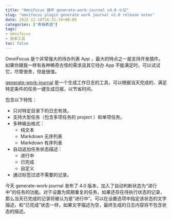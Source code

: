 ```yaml
---
title: "OmniFocus 插件 generate-work-journal v4.0 小记"
slug: "omnifocus plugin generate work journal v2.0 release notes"
date: 2022-12-18T16:32:34+08:00
categories: ["青梅煮酒"]
tags:
- omnifocus
- 效率工具
toc: false
---
```

OmniFocus 是个非常强大的待办列表 App ，最大的特点之一是支持开发插件。如果你跟我一样有各种稀奇古怪的需求且其它待办 App 不能满足时，可以试试它，尽管很贵，但是很值。

[generate-work-journal](https://github.com/xbot/omnifocus-plugin-generate-work-journal) 是一个生成工作日志的工具，可以根据当天完成的、满足特定条件的任务一键生成日报，以节省时间。

包含以下特性：

- 只对特定目录下的日志有效。
- 支持大型任务（包含多项任务的 project ）和单项任务。
- 多种输出格式：
    - 纯文本
    - Markdown 无序列表
    - Markdown 有序列表
- 自动追加任务状态描述：
    - 进行中
    - 已完成
    - 自定义
- 通过标签过滤不需要的记录。

今天 generate-work-journal 发布了 4.0 版本，加入了自动判断状态为“进行中”的任务的功能。对于设置为周期重复的任务，如果还存在待执行状态的记录，那么当天已完成的记录将被认为是“进行中”。可以在设置选项中指定该状态的文字描述，和“已完成”状态一样，如果文字描述为空，最终生成的日志内容将不包含状态的描述。
